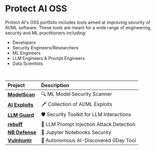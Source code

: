 # Protect AI OSS
Protect AI's OSS portfolio includes tools aimed at improving security of AI/ML software. These tools are meant for a wide range of engineering, security and ML practitioners including:
- Developers
- Security Engineers/Researchers
- ML Engineers
- LLM Engineers & Prompt Engineers
- Data Scientists 

<br/>

| Project | Description |
| :--- | :--- |
| [**ModelScan**](https://github.com/protectai/modelscan) | 🔍 ML Model Security Scanner |
| [**AI Exploits**](https://github.com/protectai/ai-exploits) | 🗡️ Collection of AI/ML Exploits |
| [**LLM Guard**](https://github.com/protectai/llm-guard) | 🛡️ Security Toolkit for LLM Interactions |
| [**rebuff**](https://github.com/protectai/rebuff) | 💉 LLM Prompt Injection Attack Detection |
| [**NB Defense**](https://github.com/protectai/nbdefense) | 📓 Jupyter Notebooks Security |
| [**Vulnhuntr**](https://github.com/protectai/vulnhuntr) | 🏹 Autonomous AI-Discovered 0Day Tool |
